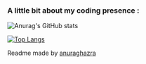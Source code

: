 ### A little bit about my coding presence :

![Anurag's GitHub stats](https://github-readme-stats.vercel.app/api?username=malphaet&show_icons=true&theme=tokyonight)

[![Top Langs](https://github-readme-stats.vercel.app/api/top-langs/?username=malphaet&theme=tokyonight)](https://github.com/anuraghazra/github-readme-stats)

Readme made by [anuraghazra](https://github.com/anuraghazra/github-readme-stats)
